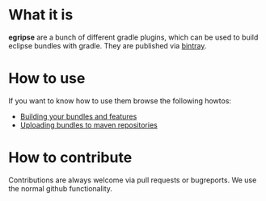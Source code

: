 # What it is

**egripse** are a bunch of different gradle plugins, which can be used to build eclipse bundles with gradle.
They are published via [bintray](https://bintray.com/markusoley/egripse).

# How to use
If you want to know how to use them browse the following howtos:

* [Building your bundles and features](https://github.com/moley/egripse/tree/master/docu/configureBuild.md)
* [Uploading bundles to maven repositories](https://github.com/moley/egripse/tree/master/docu/uploadBundleMavenized.md)


# How to contribute
Contributions are always welcome via pull requests or bugreports. We use the normal github functionality.



